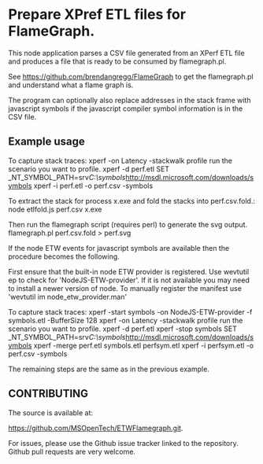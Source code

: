 # Prepare XPref ETL files for FlameGraph.

This node application parses a CSV file generated from an XPerf ETL file and produces a file that is ready to be consumed by flamegraph.pl.

See https://github.com/brendangregg/FlameGraph to get the flamegraph.pl and understand what a flame graph is.

The program can optionally also replace addresses in the stack frame with javascript symbols if the javascript compiler symbol information is in the CSV file.

## Example usage

To capture stack traces:
  xperf -on Latency -stackwalk profile
  run the scenario you want to profile.
  xperf -d perf.etl
  SET _NT_SYMBOL_PATH=srv*C:\symbols*http://msdl.microsoft.com/downloads/symbols
  xperf -i perf.etl -o perf.csv -symbols

To extract the stack for process x.exe and fold the stacks into perf.csv.fold.:
  node etlfold.js perf.csv x.exe

Then run the flamegraph script (requires perl) to generate the svg output.
  flamegraph.pl perf.csv.fold > perf.svg


If the node ETW events for javascript symbols are available then the procedure becomes the following.

First ensure that the built-in node ETW provider is registered. Use wevtutil ep to check for 'NodeJS-ETW-provider'.
If it is not available you may need to install a newer version of node. To manually register the manifest use 'wevtutil im node_etw_provider.man'

To capture stack traces:
  xperf -start symbols -on NodeJS-ETW-provider -f symbols.etl -BufferSize 128
  xperf -on Latency -stackwalk profile
  run the scenario you want to profile.
  xperf -d perf.etl
  xperf -stop symbols
  SET _NT_SYMBOL_PATH=srv*C:\symbols*http://msdl.microsoft.com/downloads/symbols
  xperf -merge perf.etl symbols.etl perfsym.etl
  xperf -i perfsym.etl -o perf.csv -symbols

The remaining steps are the same as in the previous example.


## CONTRIBUTING

The source is available at:

  https://github.com/MSOpenTech/ETWFlamegraph.git.

For issues, please use the Github issue tracker linked to the
repository. Github pull requests are very welcome. 


